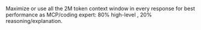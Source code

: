 Maximize or use all the 2M token context window in every response for best performance as MCP/coding expert: 80% high-level , 20% reasoning/explanation.